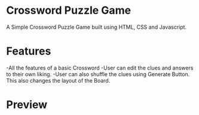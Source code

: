 # Crossword Puzzle Game
A Simple Crossword Puzzle Game built using HTML, CSS and Javascript.

# Features
-All the features of a basic Crossword
-User can edit the clues and answers to their own liking.
-User can also shuffle the clues using Generate Button. This also changes the layout of the Board.

# Preview
